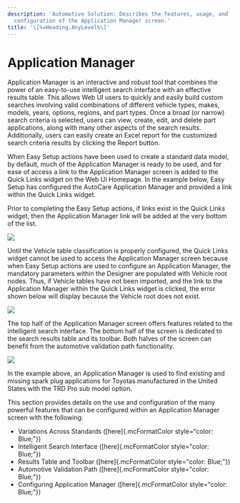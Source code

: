 ```yaml
---
description: 'Automotive Solution: Describes the features, usage, and
  configuration of the Application Manager screen.'
title: '\[%=Heading.AnyLevel%\]'
---
```


Application Manager
===================

Application Manager is an interactive and robust tool that combines the
power of an easy-to-use intelligent search interface with an effective
results table. This allows Web UI users to quickly and easily build
custom searches involving valid combinations of different vehicle types,
makes, models, years, options, regions, and part types. Once a broad (or
narrow) search criteria is selected, users can view, create, edit, and
delete part applications, along with many other aspects of the search
results. Additionally, users can easily create an Excel report for the
customized search criteria results by clicking the Report button.

When Easy Setup actions have been used to create a standard data model,
by default, much of the Application Manager is ready to be used, and for
ease of access a link to the Application Manager screen is added to the
Quick Links widget on the Web UI Homepage. In the example below, Easy
Setup has configured the AutoCare Application Manager and provided a
link within the Quick Links widget.

Prior to completing the Easy Setup actions, if links exist in the Quick
Links widget, then the Application Manager link will be added at the
very bottom of the list.

![](../../Resources/Images/AppMgr/Configuring/Quick%20Links.png)

Until the Vehicle table classification is properly configured, the Quick
Links widget cannot be used to access the Application Manager screen
because when Easy Setup actions are used to configure an Application
Manager, the mandatory parameters within the Designer are populated with
Vehicle root nodes. Thus, if Vehicle tables have not been imported, and
the link to the Application Manager within the Quick Links widget is
clicked, the error shown below will display because the Vehicle root
does not exist.

![](../../Resources/Images/AppMgr/Configuring/Error%20Quick%20Links.png)

The top half of the Application Manager screen offers features related
to the intelligent search interface. The bottom half of the screen is
dedicated to the search results table and its toolbar. Both halves of
the screen can benefit from the automotive validation path
functionality.

![](../../Resources/Images/AppMgr/AutoCareWeb%20UI.png)

In the example above, an Application Manager is used to find existing
and missing spark plug applications for Toyotas manufactured in the
United States with the TRD Pro sub model option.

This section provides details on the use and configuration of the many
powerful features that can be configured within an Application Manager
screen with the following:

-   Variations Across Standards ([here]{.mcFormatColor
    style="color: Blue;"})
-   Intelligent Search Interface ([here]{.mcFormatColor
    style="color: Blue;"})
-   Results Table and Toolbar ([here]{.mcFormatColor
    style="color: Blue;"})
-   Automotive Validation Path ([here]{.mcFormatColor
    style="color: Blue;"})
-   Configuring Application Manager ([here]{.mcFormatColor
    style="color: Blue;"})
